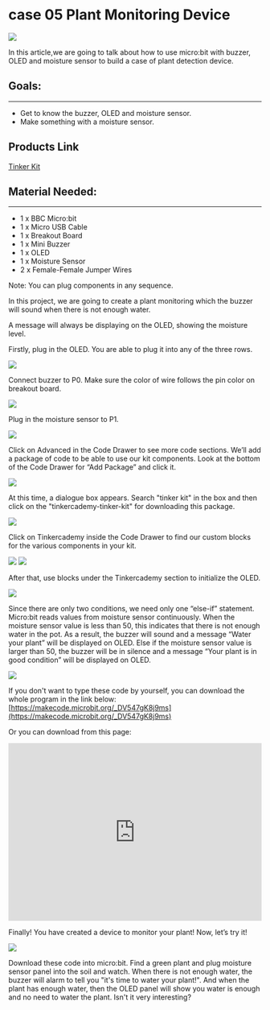 # case 05 Plant Monitoring Device 

![](./images/kUZLoEo.jpg)

In this article,we are going to talk about how to use micro:bit with buzzer, OLED and moisture sensor to build a case of plant detection device.


## Goals:  
---

- Get to know the buzzer, OLED and moisture sensor.
- Make something with a moisture sensor.

## Products Link

[Tinker Kit](https://shop.elecfreaks.com/products/elecfreaks-micro-bit-tinker-kit-without-micro-bit-board?_pos=1&_sid=a3579b340&_ss=r)

## Material Needed:  
---

- 1 x BBC Micro:bit
- 1 x Micro USB Cable
- 1 x Breakout Board
- 1 x Mini Buzzer
- 1 x OLED
- 1 x Moisture Sensor
- 2 x Female-Female Jumper Wires

Note: You can plug components in any sequence.

In this project, we are going to create a plant monitoring which the buzzer will sound when there is not enough water.

A message will always be displaying on the OLED, showing the moisture level.

Firstly, plug in the OLED.
You are able to plug it into any of the three rows.

![](./images/qOBV7Uf.png)

Connect buzzer to P0. Make sure the color of wire follows the pin color on breakout board.

![](./images/ABoiMrD.jpg)

Plug in the moisture sensor to P1.

![](./images/jgTG7i6.jpg)

Click on Advanced in the Code Drawer to see more code sections.
We’ll add a package of code to be able to use our kit components.
Look at the bottom of the Code Drawer for “Add Package” and click it.

![](./images/FOHSrAx.png)

At this time, a dialogue box appears. Search "tinker kit" in the box and then click on the "tinkercademy-tinker-kit" for downloading this package.

![](./images/G2nV10d.png)

Click on Tinkercademy inside the Code Drawer to find our custom blocks for the various components in your kit.

![](./images/57H4sCe.png)
![](./images/DaZC53n.png)

After that, use blocks under the Tinkercademy section to initialize the OLED.

![](./images/xAM8RDr.png)

Since there are only two conditions, we need only one “else-if” statement.
Micro:bit reads values from moisture sensor continuously. 
When the moisture sensor value is less than 50, this indicates that there is not enough water in the pot. As a result, the buzzer will sound and a message “Water your plant” will be displayed on OLED. Else if the moisture sensor value is larger than 50, the buzzer will be in silence and a message “Your plant is in good condition” will be displayed on OLED.

![](./images/qy2wheV.png)

If you don't want to type these code by yourself, you can download the whole program in the link below:
[https://makecode.microbit.org/_DV547gK8j9ms](https://makecode.microbit.org/_DV547gK8j9ms)

Or you can download from this page:

<div style="position:relative;height:0;padding-bottom:70%;overflow:hidden;"><iframe style="position:absolute;top:0;left:0;width:100%;height:100%;" src="https://makecode.microbit.org/#pub:_DV547gK8j9ms" frameborder="0" sandbox="allow-popups allow-forms allow-scripts allow-same-origin"></iframe></div>


Finally! You have created a device to monitor your plant! Now, let’s try it!

![](./images/nD0PGDe.png)

Download these code into micro:bit. Find a green plant and plug moisture sensor panel into the soil and watch. When there is not enough water, the buzzer will alarm to tell you "it's time to water your plant!". And when the plant has enough water, then the OLED panel will show you water is enough and no need to water the plant.
Isn't it very interesting?

